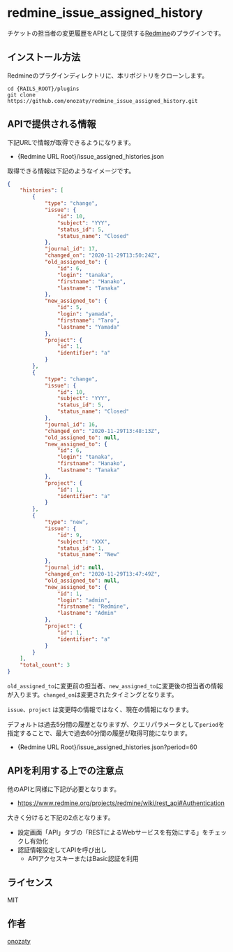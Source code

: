 # redmine_issue_assigned_history

チケットの担当者の変更履歴をAPIとして提供する[Redmine](http://www.redmine.org)のプラグインです。

## インストール方法

Redmineのプラグインディレクトリに、本リポジトリをクローンします。

```
cd {RAILS_ROOT}/plugins
git clone https://github.com/onozaty/redmine_issue_assigned_history.git
```

## APIで提供される情報

下記URLで情報が取得できるようになります。

* {Redmine URL Root}/issue_assigned_histories.json

取得できる情報は下記のようなイメージです。

```json
{
    "histories": [
        {
            "type": "change",
            "issue": {
                "id": 10,
                "subject": "YYY",
                "status_id": 5,
                "status_name": "Closed"
            },
            "journal_id": 17,
            "changed_on": "2020-11-29T13:50:24Z",
            "old_assigned_to": {
                "id": 6,
                "login": "tanaka",
                "firstname": "Hanako",
                "lastname": "Tanaka"
            },
            "new_assigned_to": {
                "id": 5,
                "login": "yamada",
                "firstname": "Taro",
                "lastname": "Yamada"
            },
            "project": {
                "id": 1,
                "identifier": "a"
            }
        },
        {
            "type": "change",
            "issue": {
                "id": 10,
                "subject": "YYY",
                "status_id": 5,
                "status_name": "Closed"
            },
            "journal_id": 16,
            "changed_on": "2020-11-29T13:48:13Z",
            "old_assigned_to": null,
            "new_assigned_to": {
                "id": 6,
                "login": "tanaka",
                "firstname": "Hanako",
                "lastname": "Tanaka"
            },
            "project": {
                "id": 1,
                "identifier": "a"
            }
        },
        {
            "type": "new",
            "issue": {
                "id": 9,
                "subject": "XXX",
                "status_id": 1,
                "status_name": "New"
            },
            "journal_id": null,
            "changed_on": "2020-11-29T13:47:49Z",
            "old_assigned_to": null,
            "new_assigned_to": {
                "id": 1,
                "login": "admin",
                "firstname": "Redmine",
                "lastname": "Admin"
            },
            "project": {
                "id": 1,
                "identifier": "a"
            }
        }
    ],
    "total_count": 3
}
```

`old_assigned_to`に変更前の担当者、`new_assigned_to`に変更後の担当者の情報が入ります。`changed_on`は変更されたタイミングとなります。

`issue`、`project` は変更時の情報ではなく、現在の情報になります。

デフォルトは過去5分間の履歴となりますが、クエリパラメータとして`period`を指定することで、最大で過去60分間の履歴が取得可能になります。

* {Redmine URL Root}/issue_assigned_histories.json?period=60

## APIを利用する上での注意点

他のAPIと同様に下記が必要となります。

* https://www.redmine.org/projects/redmine/wiki/rest_api#Authentication

大きく分けると下記の2点となります。

* 設定画面「API」タブの「RESTによるWebサービスを有効にする」をチェックし有効化
* 認証情報設定してAPIを呼び出し
    * APIアクセスキーまたはBasic認証を利用

## ライセンス

MIT

## 作者

[onozaty](https://github.com/onozaty)
